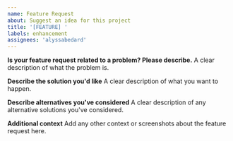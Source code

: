 ```yaml
---
name: Feature Request
about: Suggest an idea for this project
title: '[FEATURE] '
labels: enhancement
assignees: 'alyssabedard'
---
```


**Is your feature request related to a problem? Please describe.**
A clear description of what the problem is.

**Describe the solution you'd like**
A clear description of what you want to happen.

**Describe alternatives you've considered**
A clear description of any alternative solutions you've considered.

**Additional context**
Add any other context or screenshots about the feature request here.